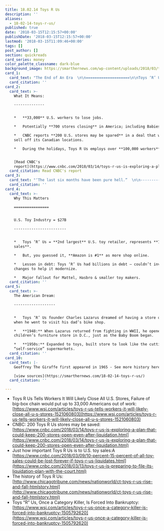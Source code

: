 ```yaml
---
title: 18.02.14 Toys R Us
description: ''
aliases:
  - 18-02-14-toys-r-us/
published: true
date: '2018-03-15T12:15:57+00:00'
publishDate: '2018-03-15T12:15:57+00:00'
lastmod: '2018-03-15T11:09:46+00:00'
tags: []
post_author: []
section: quickreads
card_series: money
color_palette_classname: dark-blue
background_image: https://smarthernews.com/wp-content/uploads/2018/03/trustore_block.list_-1.jpg
card_1:
  card_text: "The End of An Era  \n\n====================\n\nToys ‘R’ Us Is Closing\n----------------------\n\n> ‘We’re putting a for sale sign on everything.’\n> \n> David Brandon, CEO, quoted by Wall Street Journal, Mar 14, 2018"
  card_citation: ''
card_2:
  card_text: >-
    What It Means:

    --------------


    *   **33,000** U.S. workers to lose jobs.

    *   Potentially **700 stores closing** in America; including Babies ‘R’ Us.

    *   CNBC reports **200 U.S. stores may be spared** in a deal that would also
    sell off its Canadian locations.

    *   During the holidays, Toys R Us employs over **100,000 workers**.


    [Read CNBC's
    report](https://www.cnbc.com/2018/03/14/toys-r-us-is-exploring-a-plan-that-could-keep-200-stores-open-even-after-liquidation.html)
  card_citation: Read CNBC's report
card_3:
  card_text: "‘The last six months have been pure hell.”  \n\n----------------------------------------------\n\n*   CEO as quoted by WSJ in a conf. call to employees Wednesday.\n*   Toys ‘R’ Us filed for bankruptcy protection in Sept. 2017. The goal was to emerge with fewer stores & less debt so it could better fight rivals.\n*   Instead, THIS is how the CEO describes the company’s fight for survival."
  card_citation: ''
card_4:
  card_text: >-
    Why This Matters

    ================


    U.S. Toy Industry = $27B

    ------------------------


    *   Toys ‘R’ Us = **2nd largest** U.S. toy retailer, represents **15% of
    sales**.

    *   But, you guessed it, **Amazon is #1** as more shop online.

    *   Lesson in debt: Toys ‘R’ Us had billions in debt – couldn’t invest in
    changes to help it modernize.

    *   Major fallout for Mattel, Hasbro & smaller toy makers.
  card_citation: ''
card_5:
  card_text: >-
    The American Dream:

    -------------------


    *   Toys ‘R’ Us founder Charles Lazarus dreamed of having a store of his own
    when he went to visit his dad’s bike shop.

    *   **1948:** When Lazarus returned from fighting in WWII, he opened a
    children’s furniture store in D.C., just as the Baby Boom began.

    *   **1950s:** Expanded to toys, built store to look like the cutting-edge
    “self-service” supermarkets.
  card_citation: ''
card_10:
  card_text: |-
    Geoffrey The Giraffe first appeared in 1965 - See more history here:

    [view sources](https://smarthernews.com/18-02-14-toys-r-us/)
  card_citation: ''

---
```

*   Toys R Us Tells Workers It Will Likely Close All U.S. Stores, Failure of big-box chain would put up to 33,000 Americans out of work: [https://www.wsj.com/articles/toys-r-us-tells-workers-it-will-likely-close-all-u-s-stores-1521060803](https://www.wsj.com/articles/toys-r-us-tells-workers-it-will-likely-close-all-u-s-stores-1521060803)
*   CNBC: 200 Toys R Us stores may be saved: [https://www.cnbc.com/2018/03/14/toys-r-us-is-exploring-a-plan-that-could-keep-200-stores-open-even-after-liquidation.html](https://www.cnbc.com/2018/03/14/toys-r-us-is-exploring-a-plan-that-could-keep-200-stores-open-even-after-liquidation.html)
*   Just how important Toys R Us is to U.S. toy sales:A [https://www.cnbc.com/2018/03/09/10-percent-15-percent-of-all-toy-sales-could-be-lost-forever-if-toys-r-us-liquidates.html](https://www.cnbc.com/2018/03/13/toys-r-us-is-preparing-to-file-its-liquidation-plan-with-the-court.html)
*   The history of Toys R Us: [http://www.chicagotribune.com/news/nationworld/ct-toys-r-us-rise-and-fall-htmlstory.html](http://www.chicagotribune.com/news/nationworld/ct-toys-r-us-rise-and-fall-htmlstory.html)
*   Toys “R” Us, Once a Category Killer, Is Forced Into Bankruptcy: [https://www.wsj.com/articles/toys-r-us-once-a-category-killer-is-forced-into-bankruptcy-1505792620](https://www.wsj.com/articles/toys-r-us-once-a-category-killer-is-forced-into-bankruptcy-1505792620)